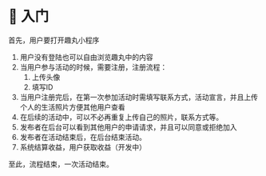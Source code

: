 # 🐳 入门

首先，用户要打开趣丸小程序

1. 用户没有登陆也可以自由浏览趣丸中的内容
2. 当用户参与活动的时候，需要注册，注册流程：
   1. 上传头像
   2. 填写ID
3. 当用户注册完后，在第一次参加活动时需填写联系方式，活动宣言，并且上传个人的生活照片方便其他用户查看
4. 在后续的活动中，可以不必再重复上传自己的照片，联系方式等。
5. 发布者在后台可以看到其他用户的申请请求，并且可以同意或拒绝加入
6. 发布者在活动结束后，在后台结束活动。
7. 系统结算收益，用户获取收益（开发中）

至此，流程结束，一次活动结束。

